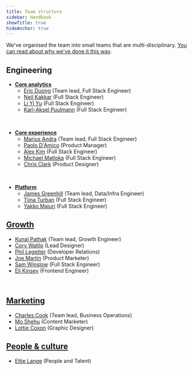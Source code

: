 ```yaml
---
title: Team structure
sidebar: Handbook
showTitle: true
hideAnchor: true
---
```


We've organised the team into small teams that are multi-disciplinary. [You can read about why we've done it this way](/handbook/people/team-structure/why-small-teams).

## Engineering

- **[Core analytics](core-analytics)**
    - [Eric Duong](/handbook/people/team#eric-duong-software-engineer) (Team lead, Full Stack Engineer)
    - [Neil Kakkar](/handbook/people/team#neil-kakkar-software-engineer) (Full Stack Engineer)
    - [Li Yi Yu](/handbook/people/team#li-yi-yu-full-stack-engineer) (Full Stack Engineer)
    - [Karl-Aksel Puulmann](/handbook/people/team#karlaksel-puulmann-software-engineer) (Full Stack Engineer)

<br />

- **[Core experience](core-experience)**
    - [Marius Andra](/handbook/people/team#marius-andra-software-engineer) (Team lead, Full Stack Engineer)
    - [Paolo D'Amico](/handbook/people/team#paolo-damico-product-team) (Product Manager)
    - [Alex Kim](/handbook/people/team#alex-kim-full-stack-engineer) (Full Stack Engineer)
    - [Michael Matloka](/handbook/people/team#michael-matloka-software-engineer) (Full Stack Engineer)
    - [Chris Clark](/handbook/people/team#chris-clark-product-designer) (Product Designer)

<br />

- **[Platform](platform)**
    - [James Greenhill](/handbook/people/team#james-greenhill-software-engineer) (Team lead, Data/Infra Engineer)
    - [Tiina Turban](/handbook/people/team#tiina-turban-software-engineer) (Full Stack Engineer)
    - [Yakko Majuri](/handbook/people/team#yakko-majuri-software-engineer) (Full Stack Engineer)

## [Growth](growth)

- [Kunal Pathak](/handbook/people/team#kunal-pathak-growth-engineer) (Team lead, Growth Engineer)
- [Cory Watilo](/handbook/people/team#cory-watilo-lead-designer) (Lead Designer)
- [Phil Legetter](/handbook/company/team#phil-leggetter-developer-relations) (Developer Relations)
- [Joe Martin](/handbook/people/team#joe-martin-product-marketer) (Product Marketer)
- [Sam Winslow](/handbook/people/team#sam-winslow-full-stack-engineer) (Full Stack Engineer)
- [Eli Kinsey](/handbook/people/team#eli-kinsey-frontend-engineer) (Frontend Engineer)

<br />

## [Marketing](marketing)

- [Charles Cook](/handbook/people/team#charles-cook-business-operations) (Team lead, Business Operations)
- [Mo Shehu](/handbook/people/team#mo-shehu-content-marketer) (Content Marketer)
- [Lottie Coxon](/handbook/people/team#lottie-coxon-graphic-designer) (Graphic Designer)

## [People & culture](people)

- [Eltje Lange](/handbook/people/team#eltje-lange-people-and-talent) (People and Talent)
